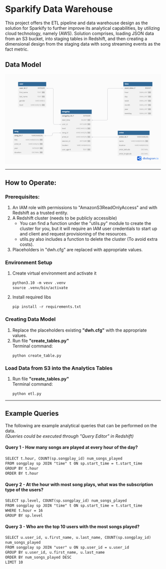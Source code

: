 # Sparkify Data Warehouse

This project offers the ETL pipeline and data warehouse design as the solution for Sparkify to 
further improve its analytical capabilities, by utilizing cloud technology, namely (AWS).
Solution comprises, loading JSON data from an S3 bucket, into staging tables in Redshift, and then creating a dimensional design from the staging data with song streaming events as the fact metric.
## Data Model
![data model.png](resources%2Fdata%20model.png)

---
## How to Operate:
### Prerequisites:
1. An IAM role with permissions to "AmazonS3ReadOnlyAccess" and with Redshift as a trusted entity.
2. A Redshift cluster (needs to be publicly accessible)
   * You can find a function under the "utils.py" module to create the cluster for you, but it will require an IAM user credentials to start up and client and request provisioning of the resources.
   * utils.py also includes a function to delete the cluster (To avoid extra costs).
3. Placeholders in "dwh.cfg" are replaced with appropriate values.

### Environment Setup
1. Create virtual environment and activate it
    ```
    python3.10 -m vevv .venv
    source .venv/bin/activate
    ```

2. Install required libs
    ```
    pip install -r requirements.txt
    ```

### Creating Data Model
1. Replace the placeholders existing **"dwh.cfg"** with the appropriate values.
2. Run file **"create_tables.py"** \
   Terminal command:
   ```
   python create_table.py
   ```
### Load Data from S3 into the Analytics Tables
1. Run file **"create_tables.py"** \
   Terminal command:
   ```
   python etl.py
   ```
---
## Example Queries
The following are example analytical queries that can be performed on the data. \
_(Queries could be executed through "Query Editor" in Redshift)_  


#### Query 1 - How many songs are played at every hour of the day?
```
SELECT t.hour, COUNT(sp.songplay_id) num_songs_played
FROM songplay sp JOIN "time" t ON sp.start_time = t.start_time
GROUP BY t.hour
ORDER BY t.hour
```

#### Query 2 - At the hour with most song plays, what was the subscription type of the users?
```
SELECT sp.level, COUNT(sp.songplay_id) num_songs_played
FROM songplay sp JOIN "time" t ON sp.start_time = t.start_time 
WHERE t.hour = 16
GROUP BY sp.level
```

#### Query 3 - Who are the top 10 users with the most songs played?
```
SELECT u.user_id, u.first_name, u.last_name, COUNT(sp.songplay_id) num_songs_played
FROM songplay sp JOIN "user" u ON sp.user_id = u.user_id
GROUP BY u.user_id, u.first_name, u.last_name
ORDER BY num_songs_played DESC
LIMIT 10
```

